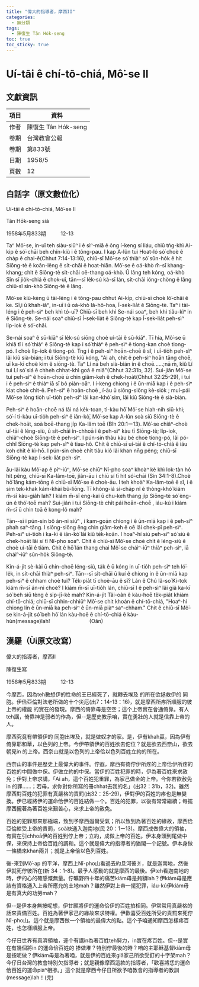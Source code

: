 ```yaml
---
title: "偉大的指導者，摩西II"
categories:
  - 無分類
tags:
  - 陳復生 Tân Ho̍k-seng
toc: true
toc_sticky: true
---
```


# Uí-tāi ê chí-tō-chiá, Mô͘-se II

## 文獻資訊

| 項目 | 資料 |
|---|---|
| 作者 | 陳復生 Tân Ho̍k-seng |
| 卷期 | 台灣教會公報 |
| 卷期 | 第833號 |
| 日期 | 1958/5 |
| 頁數 | 12 |

## 白話字（原文數位化）

Uí-tāi ê chí-tō-chiá, Mô͘-se II

Tân Ho̍k-seng siá

1958年5月833期          12-13

Taⁿ Mô͘-se, in-uī teh siàu-siūⁿ i ê sìⁿ-miā ê ông í-keng sí liáu, chiū tńg-khì Ai-kip ê só͘-chāi beh chín-kiù i ê tông-pau. I kap A-lûn tuì Hoat-ló só͘ choè ê cha̍p ê chai-ē(Chhut 7:14-13:16), chiū-sī Mô͘-se só͘ thiàⁿ só͘ sūn-ho̍k ê hit Siōng-tè ê koân-lêng ê si̍t-chāi ê hoat-hiān. Mô͘-se ê oá-khò m̄-sī khang-khang; chit ê Siōng-tè si̍t-chāi oē-thang oá-khò. Ū lâng teh kóng, oá-khò Sîn sī jio̍k-chiá ê chok-uî, tān--sī le̍k-sú kà-sī lán, si̍t-chāi ióng-chòng ê lâng chiū-sī sìn-khò Siōng-tè ê lâng.

Mô͘-se kiù-kèng ū tài-léng i ê tông-pau chhut Ai-ki̍p, chiū-sī choè lô͘-châi ê ke. Sī,i ū khah-iâⁿ, in-uī i ū oá-khò Iâ-hô-hoa, Í-sek-lia̍t ê Siōng-tè. Taⁿ i tài-léng i ê peh-sìⁿ beh khì tó-uī? Chiū-sī beh khì Se-nái soaⁿ, beh khì tiâu-kìⁿ in ê Siōng-tè. Se-nái soaⁿ chiū-sī Í-sek-lia̍t ê Siōng-tè kap Í-sek-lia̍t peh-sìⁿ li̍p-iok ê só͘-chāi.

Se-nái soaⁿ ê sū-kiāⁿ sī le̍k-sú siōng choè uí-tāi ê sū-kiāⁿ. Tī hia, Mô͘-se ū khiā tī i só͘ thiàⁿ ê Siōng-tè kap i só͘ thiàⁿ ê peh-sìⁿ ê tiong-kan choè tiong-pó. I choè li̍p-iok ê tiong-pó. Tng i ê peh-sìⁿ hoān-choē ê sî, i uī-tio̍h peh-sìⁿ lâi kiû sià-bián; i tuì Siōng-tè kiû kóng, "Ai ah, chit ê peh-sìⁿ hoān tāng choē, uī ka-kī choè kim ê siōng-tè. Taⁿ Lí nā beh sià-bián in ê choē......;nā m̄, kiû Lí tuì Lí só͘ siá ê chheh chhat-khì goá ê miâ"(Chhut 32:31b, 32). Sui-jiân Mô͘-se tuì peh-sìⁿ ê hoān-choē ū chin giâm-keh ê chek-hoa̍t(Chhut 32:25-29), i tuì i ê peh-sìⁿ ê thiàⁿ iā sī bô piàn-oāⁿ. I í-keng chiong i ê ūn-miā kap i ê peh-sìⁿ kiat choè chi̍t-ê. Peh-sìⁿ ê hoān-choē , í-āu ū siông-siông kè-sio̍k ; muí-pái Mô͘-se lóng tio̍h uī-tio̍h peh-sìⁿ lâi kan-khó͘ sim, lâi kiû Siōng-tè ê sià-bián.

Peh-sìⁿ ê hoān-choē ná lâi ná ke̍k-toan, tì-kàu hō͘ Mô͘-se hiah-nih siū-khì; só͘-í tì-kàu uī-tio̍h peh-sìⁿ ê iân-kò͘, Mô͘-se kap A-lûn soà siū Siōng-tè ê chek-hoa̍t, soà boē-thang ji̍p Ka-lâm toē (Bîn 20:1ー13). Mô͘-se chiâⁿ-choè uí-tāi ê léng-siù, ū si̍t-chāi ín-chhoā i ê peh-sìⁿ kàu tī Siōng-tè; li̍p-iok, chiâⁿ-choè Siōng-tè ê peh-sìⁿ. I pún-sin thâu kàu bé choè tiong-pó, lâi pó-chhî Siōng-tè kap peh-sìⁿ ê tiau-hô. Chit ê chiū-sī uí-tāi ê chí-tō-chiá ê iáu koh chi̍t ê kì-hō. I pún-sin choè chi̍t tiâu kiô lâi khan nn̄g pêng; chiū-sī Siōng-tè kap Í-sek-lia̍t peh-sìⁿ.

āu-lâi kàu Mô͘-ap ê pîⁿ-iûⁿ, Mô͘-se chiūⁿ Nî-pho soaⁿ khoàⁿ kè khì Iok-tàn hô hit pêng, chiū-sī Ka-lâm-toē, jiân-āu i chiū sí tī hit só͘-chāi (Sin 34:1-8).Choè hō͘ lâng kám-tōng ê chiū-sī Mô͘-se ê choè-āu. I teh khoàⁿ Ka-lâm-toē ê sî, i ê sim tek-khak kám-khài bû-liōng. Tī khòng-iá sì-cha̍p nî ê thòng-khó͘ kiám m̄-sī kàu-gia̍h lah? I kiám m̄-sī eng-kai ū chu-keh thang ji̍p Siōng-tè só͘ èng-ún ê thó͘-toē mah? Sui-jiân i tuì Siōng-tè chi̍t pái hoān-choē , iáu-kú i kiám m̄-sī ū chin toā ê kong-lô mah?

Tān--sī i pún-sin bô án-ni siūⁿ , i kam-goān chiong i ê ūn-miā kap i ê peh-sìⁿ phah saⁿ-tâng. I siông-siông ēng chin giâm-keh ê oē lâi chek-pī peh-sìⁿ. Peh-sìⁿ uī-tio̍h i ka-kī ê iân-kò͘ lâi kiû te̍k-koân. I hoaⁿ-hí siū peh-sìⁿ só͘ siū ê chek-hoa̍t lâi sí tī Nî-pho soaⁿ. Chit ê chiū-sī Mô͘-se choè chi̍t ê léng-siù ê choè uí-tāi ê tiám. Chit ê hō͘ lán thang chai Mô͘-se cháiⁿ-iūⁿ thiàⁿ peh-sìⁿ, iā cháiⁿ-iūⁿ sūn-ho̍k Siōng-tè.

Kin-á-ji̍t sè-kài ū chin-choē léng-siù, ta̍k ê ū kóng in uī-tio̍h peh-sìⁿ teh ló͘-le̍k, in si̍t-chāi thiàⁿ peh-sìⁿ. Tān--sī si̍t-chāi ū kuí ê chiong in ê ūn-miā kap peh-sìⁿ ê chham choè tui? Te̍k-pia̍t tī choè-āu ê sî? Lán ê Chú Iâ-so͘ Ki-tok kiám m̄-sī án-ni choè? I kiám m̄-sī uī-tio̍h lán, chiū-sī I ê peh-sìⁿ lâi giâ ka-kī só͘ beh siū tèng ê si̍p-jī-kè mah? Kin-á-ji̍t Tâi-oân ê kàu-hoē te̍k-pia̍t khiàm chí-tō-chiá; chiū-sī chhin-chhiūⁿ Mô͘-se chit khoán ê chí-tō-chiá, "Hoaⁿ-hí chiong lín ê ūn-miā ka peh-sìⁿ ê ūn-miā piàⁿ saⁿ-chham." Chit ê chiū-sī Mô͘-se kin-á-ji̍t só͘ beh hō͘ lán kàu-hoē ê chí-tō-chiá ê kàu-hùn(message)lah!                           (Oân)

## 漢羅（Ùi原文改寫）

偉大的指導者，摩西II

陳復生寫

1958年5月833期          12-13

今摩西，因為teh數想伊的性命的王已經死了，就轉去埃及 的所在欲拯救伊的 同胞。伊佮亞倫對法老所做的十个災厄(出7：14-13：16)，就是摩西所疼所順服的彼上帝的權能 的實在的發現。摩西的倚靠毋是空空；這个上帝實在會通倚靠。有人teh講，倚靠神是弱者的作為，但--是歷史教示咱，實在勇壯的人就是信靠上帝的人。

摩西究竟有帶領伊的 同胞出埃及，就是做奴才的家。是，伊有khah贏，因為伊有倚靠耶和華，以色列的上帝。今伊帶領伊的百姓欲去佗位？就是欲去西奈山，欲去朝見in 的上帝。西奈山就是以色列的上帝佮以色列百姓立約的所在。

西奈山的事件是歷史上最偉大的事件。佇遐，摩西有徛佇伊所疼的上帝佮伊所疼的百姓的中間做中保。伊做立約的中保。當伊的百姓犯罪的時，伊為著百姓來求赦免；伊對上帝求講，「Ai ah，這个百姓犯重罪，為家己做金的上帝。今你若欲赦免in 的罪......；若毋，求你對你所寫的冊chhat去我的名」(出32：31b，32)。雖然摩西對百姓的犯罪有真嚴格的責罰(出32：25-29)，伊對伊的百姓的疼也是無變換。伊已經將伊的運命佮伊的百姓結做一个。百姓的犯罪，以後有常常繼續；每擺摩西攏著為著百姓來艱苦心，來求上帝的赦免。

百姓的犯罪那來那極端，致到予摩西遐爾受氣；所以致到為著百姓的緣故，摩西佮亞倫紲受上帝的責罰，soà袂通入迦南地(民 20：1ー13)。摩西成做偉大的領袖，有實在引chhoā伊的百姓到佇上帝；立約，成做上帝的百姓。伊本身頭到尾做中保，來保持上帝佮百姓的調和。這个就是偉大的指導者的猶閣一个記號。伊本身做一條橋來khan兩爿；就是上帝佮以色列百姓。

後-來到Mô͘-ap 的平洋，摩西上Nî-pho山看過去約旦河彼爿，就是迦南地，然後伊就死佇彼所在(新 34：1-8)。最予人感動的就是摩西的最後。伊teh看迦南地的時，伊的心的確感慨無量。佇曠野四十年的痛苦kiám毋是夠額lah？伊kiám毋是應該有資格通入上帝所應允的土地mah？雖然伊對上帝一擺犯罪，iáu-kú伊kiám毋是有真大的功勞mah？

但--是伊本身無按呢想，伊甘願將伊的運命佮伊的百姓拍相同。伊常常用真嚴格的話來責備百姓。百姓為著伊家己的緣故來求特權。伊歡喜受百姓所受的責罰來死佇Nî-pho山。這个就是摩西做一个領袖的最偉大的點。這个予咱通知摩西怎樣疼百姓，也怎樣順服上帝。

今仔日世界有真濟領袖，逐个有講in為著百姓teh努力，in實在疼百姓。但--是實在有幾個將in 的運命佮百姓的 掺做堆？特別佇最後的時？咱的主耶穌基督kiám毋是按呢做？伊kiám毋是為著咱，就是伊的百姓來giâ家己所欲受釘的十字架mah？今仔日台灣的教會特別欠指導者；就是親像摩西這款的指導者，「歡喜將恁的運命佮百姓的運命piàⁿ相掺。」這个就是摩西今仔日所欲予咱教會的指導者的教訓(message)lah！(完)
